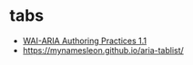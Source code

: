 # tabs

* [WAI-ARIA Authoring Practices 1.1](https://www.w3.org/TR/wai-aria-practices-1.1/#tabpanel)
* https://mynamesleon.github.io/aria-tablist/
